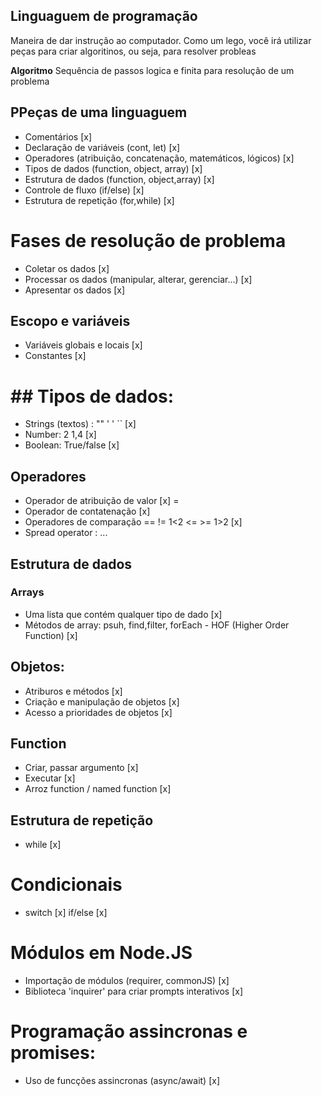 ## Linguaguem de programação

Maneira de dar instrução ao computador.
Como um lego, você irá utilizar peças para criar algoritinos, ou seja, para resolver probleas

**Algoritmo** Sequência de passos logica e finita para resolução de um problema

## PPeças de uma linguaguem

- Comentários [x]
- Declaração de variáveis (cont, let) [x]
- Operadores (atribuição, concatenação, matemáticos, lógicos) [x]
- Tipos de dados (function, object, array) [x]
- Estrutura de dados (function, object,array) [x]
- Controle de fluxo (if/else)  [x]
- Estrutura de repetição (for,while) [x]

# Fases de resolução de problema

- Coletar os dados [x]
- Processar os dados (manipular, alterar, gerenciar...) [x]
- Apresentar os dados [x]

## Escopo e variáveis

- Variáveis globais e locais [x]
- Constantes [x]


# ## Tipos de dados:

- Strings (textos) : "" ' ' ``  [x]
- Number: 2 1,4   [x]
- Boolean: True/false [x]
 

## Operadores

- Operador de atribuição de valor [x] =
- Operador de contatenação [x]
- Operadores de comparação == != 1<2 <= >= 1>2  [x]
- Spread operator : ...

## Estrutura de dados



### Arrays

- Uma lista que contém qualquer tipo de dado [x]
- Métodos de array: psuh, find,filter, forEach - HOF (Higher Order Function) [x]

## Objetos:

- Atriburos e métodos [x]
- Criação e manipulação de objetos [x]
- Acesso a prioridades de objetos [x]

## Function
- Criar, passar argumento [x]
- Executar [x]
- Arroz function / named function [x]

## Estrutura de repetição

- while [x]

# Condicionais

- switch [x]
if/else [x]

# Módulos em Node.JS

- Importação de módulos (requirer, commonJS) [x]
- Biblioteca 'inquirer' para criar prompts interativos [x]

# Programação assincronas e promises:

- Uso de funcções assincronas (async/await) [x]
